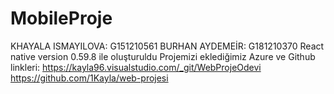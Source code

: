 # MobileProje
KHAYALA ISMAYILOVA: G151210561
BURHAN AYDEMEİR: G181210370
React native version 0.59.8 ile oluşturuldu
Projemizi eklediğimiz Azure ve Github linkleri: 
https://kayla96.visualstudio.com/_git/WebProjeOdevi
https://github.com/1Kayla/web-projesi 
